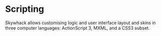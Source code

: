 # Scripting

Skywhack allows customising logic and user interface layout and skins in three computer languages: ActionScript 3, MXML, and a CSS3 subset.